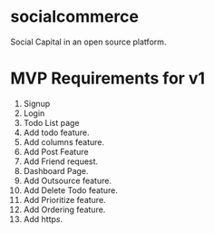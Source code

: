 # socialcommerce
Social Capital in an open source platform.


# MVP Requirements for v1

1. Signup
2. Login
3. Todo List page
4. Add todo feature.
5. Add columns feature.
6. Add Post Feature
7. Add Friend request.
8. Dashboard Page.
9. Add Outsource feature.
10. Add Delete Todo feature.
11. Add Prioritize feature.
12. Add Ordering feature.
13. Add http*s*.
